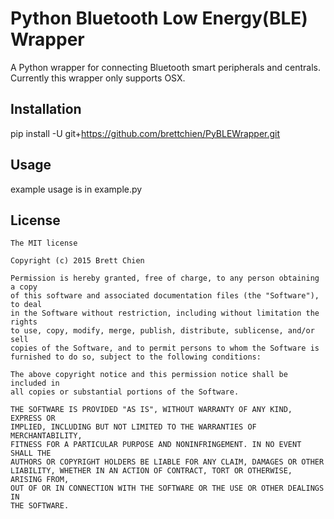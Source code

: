 # Python Bluetooth Low Energy(BLE) Wrapper

A Python wrapper for connecting Bluetooth smart peripherals and centrals.
Currently this wrapper only supports OSX.

## Installation

pip install -U git+https://github.com/brettchien/PyBLEWrapper.git

## Usage

example usage is in example.py

## License

    The MIT license
    
    Copyright (c) 2015 Brett Chien

    Permission is hereby granted, free of charge, to any person obtaining a copy
    of this software and associated documentation files (the "Software"), to deal
    in the Software without restriction, including without limitation the rights
    to use, copy, modify, merge, publish, distribute, sublicense, and/or sell
    copies of the Software, and to permit persons to whom the Software is
    furnished to do so, subject to the following conditions:

    The above copyright notice and this permission notice shall be included in
    all copies or substantial portions of the Software.

    THE SOFTWARE IS PROVIDED "AS IS", WITHOUT WARRANTY OF ANY KIND, EXPRESS OR
    IMPLIED, INCLUDING BUT NOT LIMITED TO THE WARRANTIES OF MERCHANTABILITY,
    FITNESS FOR A PARTICULAR PURPOSE AND NONINFRINGEMENT. IN NO EVENT SHALL THE
    AUTHORS OR COPYRIGHT HOLDERS BE LIABLE FOR ANY CLAIM, DAMAGES OR OTHER
    LIABILITY, WHETHER IN AN ACTION OF CONTRACT, TORT OR OTHERWISE, ARISING FROM,
    OUT OF OR IN CONNECTION WITH THE SOFTWARE OR THE USE OR OTHER DEALINGS IN
    THE SOFTWARE.
